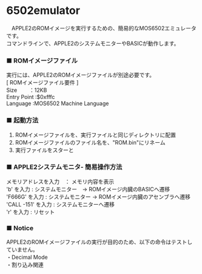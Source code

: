 # 6502emulator

　APPLE2のROMイメージを実行するための、簡易的なMOS6502エミュレータです。  
 コマンドラインで、APPLE2のシステムモニターやBASICが動作します。
 
 ### ■ ROMイメージファイル
 
   実行には、APPLE2のROMイメージファイルが別途必要です。  
[ ROMイメージファイル要件 ]  
    Size    　　：12KB  
    Entry Point :$0xfffc  
    Language    :MOS6502 Machine Language  
 
 
 ### ■ 起動方法
 
   1. ROMイメージファイルを、実行ファイルと同じディレクトリに配置
   2. ROMイメージファイルのファイル名を、"ROM.bin"にリネーム
   3. 実行ファイルをスターと
 
 
 ### ■ APPLE2システムモニタ- 簡易操作方法
 
   メモリアドレスを入力　： メモリ内容を表示  
   'b' を入力           : システムモニター　→ ROMイメージ内臓のBASICへ遷移  
   'F666G' を入力       : システムモニター  → ROMイメージ内臓のアセンブラへ遷移  
   'CALL -151' を入力   : システムモニターへ遷移  
   'r' を入力           : リセット  


 ### ■ Notice
 
   APPLE2のROMイメージファイルの実行が目的のため、以下の命令はテストしていません。  
   ・Decimal Mode  
   ・割り込み関連  
